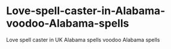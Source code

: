 # Love-spell-caster-in-Alabama-voodoo-Alabama-spells
Love spell caster in UK Alabama spells voodoo Alabama spells 
